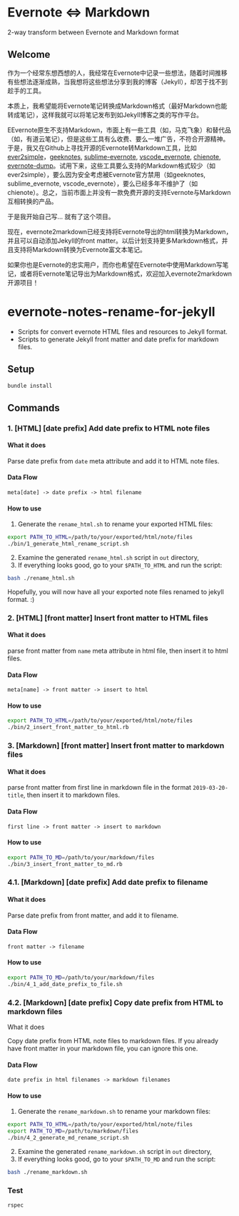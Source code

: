 # Evernote <=> Markdown

2-way transform between Evernote and Markdown format

## Welcome

作为一个经常东想西想的人，我经常在Evernote中记录一些想法，随着时间推移有些想法逐渐成熟，当我想将这些想法分享到我的博客（Jekyll），却苦于找不到趁手的工具。

本质上，我希望能将Evernote笔记转换成Markdown格式（最好Markdown也能转成笔记），这样我就可以将笔记发布到如Jekyll博客之类的写作平台。

EEvernote原生不支持Markdown，市面上有一些工具（如，马克飞象）和替代品（如，有道云笔记），但是这些工具有么收费、要么一堆广告，不符合开源精神。于是，我又在Github上寻找开源的Evernote转Markdown工具，比如[ever2simple](https://github.com/dougdiego/ever2simple)，[geeknotes](https://github.com/jeffkowalski/geeknote), [sublime-evernote](https://github.com/bordaigorl/sublime-evernote), [vscode_evernote](https://marketplace.visualstudio.com/items?itemName=rhapsodyn.vscode-evernote), [chienote](https://github.com/chiepomme/chienote), [evernote-dump](https://github.com/exomut/evernote-dump)。试用下来，这些工具要么支持的Markdown格式较少（如ever2simple），要么因为安全考虑被Evernote官方禁用（如geeknotes, sublime_evernote, vscode_evernote），要么已经多年不维护了（如chienote）。总之，当前市面上并没有一款免费开源的支持Evernote与Markdown互相转换的产品。

于是我开始自己写... 就有了这个项目。

现在，evernote2markdown已经支持将Evernote导出的html转换为Markdown，并且可以自动添加Jekyll的front matter。以后计划支持更多Markdown格式，并且支持将Markdown转换为Evernote富文本笔记。

如果你也是Evernote的忠实用户，而你也希望在Evernote中使用Markdown写笔记，或者将Evernote笔记导出为Markdown格式，欢迎加入evernote2markdown开源项目！

# evernote-notes-rename-for-jekyll
- Scripts for convert evernote HTML files and resources to Jekyll format.
- Scripts to generate Jekyll front matter and date prefix for markdown files.

## Setup

```bash
bundle install
```

## Commands

### 1. [HTML] [date prefix] Add date prefix to HTML note files

#### What it does

Parse date prefix from `date` meta attribute and add it to HTML note files.

#### Data Flow

`meta[date] -> date prefix -> html filename`

#### How to use

1. Generate the `rename_html.sh` to rename your exported HTML files:

```bash
export PATH_TO_HTML=/path/to/your/exported/html/note/files
./bin/1_generate_html_rename_script.sh
```

2. Examine the generated `rename_html.sh` script in `out` directory,
3. If everything looks good, go to your `$PATH_TO_HTML` and run the script:

```bash
bash ./rename_html.sh
```

Hopefully, you will now have all your exported note files renamed to jekyll format. :)

### 2. [HTML] [front matter] Insert front matter to HTML files

#### What it does

parse front matter from `name` meta attribute in html file, then insert it to html files.

#### Data Flow

`meta[name] -> front matter -> insert to html`

#### How to use

```bash
export PATH_TO_HTML=/path/to/your/exported/html/note/files
./bin/2_insert_front_matter_to_html.rb
```

### 3. [Markdown] [front matter] Insert front matter to markdown files

#### What it does

parse front matter from first line in markdown file in the format `2019-03-20-title`, then insert it to markdown files.

#### Data Flow

 `first line -> front matter -> insert to markdown`

#### How to use

```bash
export PATH_TO_MD=/path/to/your/markdown/files
./bin/3_insert_front_matter_to_md.rb
```

### 4.1. [Markdown] [date prefix] Add date prefix to filename

#### What it does

Parse date prefix from front matter, and add it to filename.

#### Data Flow

`front matter -> filename`

#### How to use

```bash
export PATH_TO_MD=/path/to/your/markdown/files
./bin/4_1_add_date_prefix_to_file.sh
```

### 4.2. [Markdown] [date prefix] Copy date prefix from HTML to markdown files

What it does

Copy date prefix from HTML note files to markdown files. If you already have front matter in your markdown file, you can ignore this one.

#### Data Flow

`date prefix in html filenames -> markdown filenames`

#### How to use

1. Generate the `rename_markdown.sh` to rename your markdown files:

```bash
export PATH_TO_HTML=/path/to/your/exported/html/note/files
export PATH_TO_MD=/path/to/markdown/files
./bin/4_2_generate_md_rename_script.sh
```

2. Examine the generated `rename_markdown.sh` script in `out` directory,
3. If everything looks good, go to your `$PATH_TO_MD` and run the script:

```bash
bash ./rename_markdown.sh
```

### Test

```bash
rspec
```

